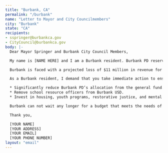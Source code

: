 ```yaml
---
title: "Burbank, CA"
permalink: "/burbank"
name: "Letter to Mayor and City Councilmembers"
city: "Burbank"
state: "CA"
recipients:
- sspringer@burbankca.gov
- CityCouncil@burbankca.gov
body: |-
  Dear Mayor Springer and Burbank City Council Members,

  My name is [NAME HERE] and I am a Burbank resident. Burbank PD reserves an enormous share of the city’s general fund, taking away desperately needed resources from essential city programs and services. Over 31% of our city’s budget is directed to the police department, while only 23% is devoted to essential community development, library services, and parks, recreation, & community services combined.

  Burbank is faced with a projected loss of $11 million in revenue for this quarter and is set to continue to appropriate general funds at levels relatively consistent to FY 2019-20. Burbank PD’s proposed $61 million budget will be used at the expense of vital public services, such as creating housing opportunities for homeless residents and safeguarding humane working conditions for temporary skilled workers. The investment in policing has not made us safer: Burbank PD continues to constitute a lethal threat to the city’s Black and Brown communities. With Burbank’s current finances in dire jeopardy, it is clear that we must defund the police.

  As a Burbank resident, I demand that you take immediate action to ensure the following:

  * Significantly reduce Burbank PD’s allocation from the general fund.
  * Remove school resource officers from Burbank USD.
  * Invest in housing, youth programs, restorative justice, and mental health workers to keep the community safe.

  Burbank can not wait any longer for a budget that meets the needs of its residents. The only way to achieve this is to take immediate steps to defund Burbank PD.

  Thank you,

  [YOUR NAME]
  [YOUR ADDRESS]
  [YOUR EMAIL]
  [YOUR PHONE NUMBER]
layout: "email"
---
```


